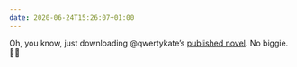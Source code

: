 ```yaml
---
date: 2020-06-24T15:26:07+01:00
---
```

Oh, you know, just downloading @qwertykate’s [published novel](https://unbound.com/books/purple-people/). No biggie. 🤯💜
